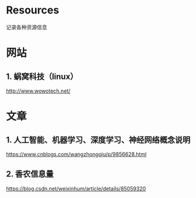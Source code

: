 # Resources
记录各种资源信息

# 网站
## 1. 蜗窝科技（linux）
<http://www.wowotech.net/>


# 文章
## 1. 人工智能、机器学习、深度学习、神经网络概念说明
<https://www.cnblogs.com/wangzhongqiu/p/9856628.html>

## 2. 香农信息量 
<https://blog.csdn.net/weixinhum/article/details/85059320>
